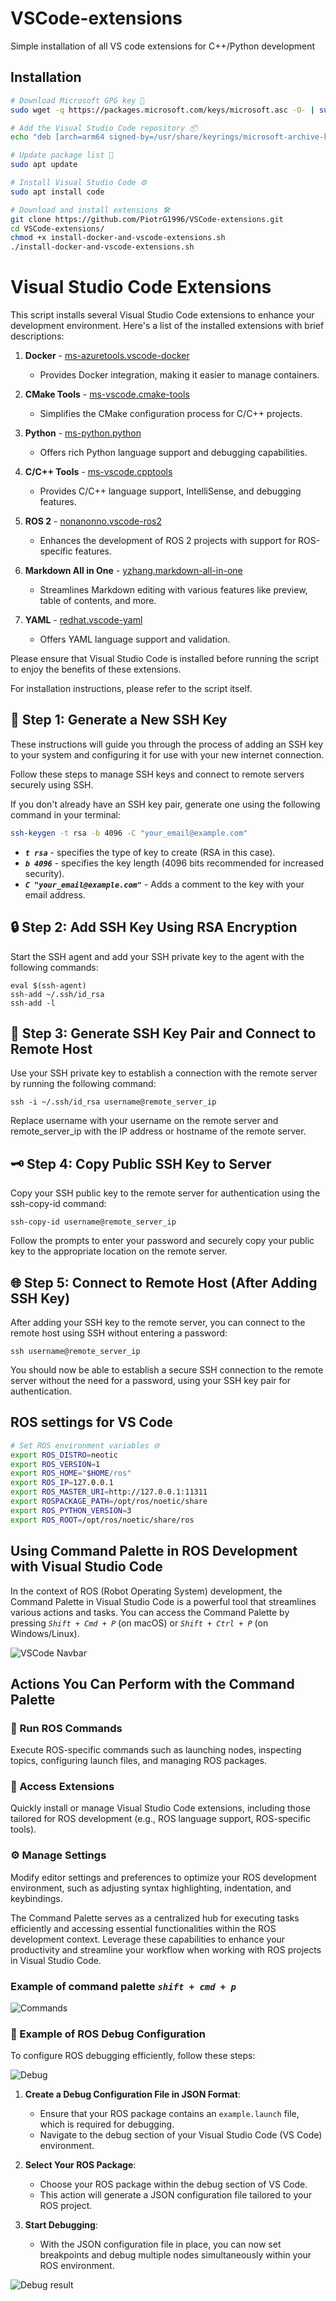 # VSCode-extensions
Simple installation of all VS code extensions for C++/Python development

## Installation

```bash
# Download Microsoft GPG key 🔑
sudo wget -q https://packages.microsoft.com/keys/microsoft.asc -O- | sudo gpg --dearmor -o /usr/share/keyrings/microsoft-archive-keyring.gpg

# Add the Visual Studio Code repository 📦
echo "deb [arch=arm64 signed-by=/usr/share/keyrings/microsoft-archive-keyring.gpg] https://packages.microsoft.com/repos/vscode stable main" | sudo tee /etc/apt/sources.list.d/vscode.list

# Update package list 🔄
sudo apt update

# Install Visual Studio Code ⚙️
sudo apt install code

# Download and install extensions 🛠️
git clone https://github.com/PiotrG1996/VSCode-extensions.git
cd VSCode-extensions/
chmod +x install-docker-and-vscode-extensions.sh 
./install-docker-and-vscode-extensions.sh
```

# Visual Studio Code Extensions

This script installs several Visual Studio Code extensions to enhance your development environment. Here's a list of the installed extensions with brief descriptions:

1. **Docker** - [ms-azuretools.vscode-docker](https://marketplace.visualstudio.com/items?itemName=ms-azuretools.vscode-docker)
   - Provides Docker integration, making it easier to manage containers.

2. **CMake Tools** - [ms-vscode.cmake-tools](https://marketplace.visualstudio.com/items?itemName=ms-vscode.cmake-tools)
   - Simplifies the CMake configuration process for C/C++ projects.

3. **Python** - [ms-python.python](https://marketplace.visualstudio.com/items?itemName=ms-python.python)
   - Offers rich Python language support and debugging capabilities.

4. **C/C++ Tools** - [ms-vscode.cpptools](https://marketplace.visualstudio.com/items?itemName=ms-vscode.cpptools)
   - Provides C/C++ language support, IntelliSense, and debugging features.

5. **ROS 2** - [nonanonno.vscode-ros2](https://marketplace.visualstudio.com/items?itemName=nonanonno.vscode-ros2)
   - Enhances the development of ROS 2 projects with support for ROS-specific features.

6. **Markdown All in One** - [yzhang.markdown-all-in-one](https://marketplace.visualstudio.com/items?itemName=yzhang.markdown-all-in-one)
   - Streamlines Markdown editing with various features like preview, table of contents, and more.

7. **YAML** - [redhat.vscode-yaml](https://marketplace.visualstudio.com/items?itemName=redhat.vscode-yaml)
   - Offers YAML language support and validation.

Please ensure that Visual Studio Code is installed before running the script to enjoy the benefits of these extensions.

For installation instructions, please refer to the script itself.


## 🔑 Step 1: Generate a New SSH Key

These instructions will guide you through the process of adding an SSH key to your system and configuring it for use with your new internet connection.

Follow these steps to manage SSH keys and connect to remote servers securely using SSH.

If you don't already have an SSH key pair, generate one using the following command in your terminal:

```bash
ssh-keygen -t rsa -b 4096 -C "your_email@example.com"
```
- ***```t rsa```*** - specifies the type of key to create (RSA in this case).
- ***```b 4096```*** - specifies the key length (4096 bits recommended for increased security).
- ***```C "your_email@example.com"```*** - Adds a comment to the key with your email address.

## 🔒 Step 2: Add SSH Key Using RSA Encryption

Start the SSH agent and add your SSH private key to the agent with the following commands:

```
eval $(ssh-agent)
ssh-add ~/.ssh/id_rsa
ssh-add -l
```

## 🚀 Step 3: Generate SSH Key Pair and Connect to Remote Host

Use your SSH private key to establish a connection with the remote server by running the following command:


```ssh -i ~/.ssh/id_rsa username@remote_server_ip```

Replace username with your username on the remote server and remote_server_ip with the IP address or hostname of the remote server.

## 🗝️ Step 4: Copy Public SSH Key to Server
Copy your SSH public key to the remote server for authentication using the ssh-copy-id command:


```ssh-copy-id username@remote_server_ip```

Follow the prompts to enter your password and securely copy your public key to the appropriate location on the remote server.

## 🌐 Step 5: Connect to Remote Host (After Adding SSH Key)
After adding your SSH key to the remote server, you can connect to the remote host using SSH without entering a password:

```ssh username@remote_server_ip```

You should now be able to establish a secure SSH connection to the remote server without the need for a password, using your SSH key pair for authentication.


## ROS settings for VS Code

```bash
# Set ROS environment variables 🌐
export ROS_DISTRO=neotic
export ROS_VERSION=1
export ROS_HOME="$HOME/ros"
export ROS_IP=127.0.0.1
export ROS_MASTER_URI=http://127.0.0.1:11311
export ROSPACKAGE_PATH=/opt/ros/noetic/share
export ROS_PYTHON_VERSION=3
export ROS_ROOT=/opt/ros/noetic/share/ros
```

## Using Command Palette in ROS Development with Visual Studio Code

In the context of ROS (Robot Operating System) development, the Command Palette in Visual Studio Code is a powerful tool that streamlines various actions and tasks. You can access the Command Palette by pressing *`Shift + Cmd + P`* (on macOS) or *`Shift + Ctrl + P`* (on Windows/Linux).

![VSCode Navbar](./img/VSCode-bar.png)

## Actions You Can Perform with the Command Palette

### 🤖 Run ROS Commands
Execute ROS-specific commands such as launching nodes, inspecting topics, configuring launch files, and managing ROS packages.

### 🧩 Access Extensions
Quickly install or manage Visual Studio Code extensions, including those tailored for ROS development (e.g., ROS language support, ROS-specific tools).

### ⚙️ Manage Settings
Modify editor settings and preferences to optimize your ROS development environment, such as adjusting syntax highlighting, indentation, and keybindings.

The Command Palette serves as a centralized hub for executing tasks efficiently and accessing essential functionalities within the ROS development context. Leverage these capabilities to enhance your productivity and streamline your workflow when working with ROS projects in Visual Studio Code.


### Example of command palette *```shift + cmd + p```*
![Commands](./img/command.png)


### 🐞 Example of ROS Debug Configuration

To configure ROS debugging efficiently, follow these steps:

![Debug](./img/debug-configuration.png
)

1. **Create a Debug Configuration File in JSON Format**:
   - Ensure that your ROS package contains an `example.launch` file, which is required for debugging.
   - Navigate to the debug section of your Visual Studio Code (VS Code) environment.

2. **Select Your ROS Package**:
   - Choose your ROS package within the debug section of VS Code.
   - This action will generate a JSON configuration file tailored to your ROS project.

3. **Start Debugging**:
   - With the JSON configuration file in place, you can now set breakpoints and debug multiple nodes simultaneously within your ROS environment.

![Debug result](./img/results.png)
